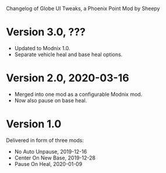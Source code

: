 Changelog of Globe UI Tweaks, a Phoenix Point Mod by Sheepy

# Version 3.0, ???

* Updated to Modnix 1.0.
* Separate vehicle heal and base heal options.

# Version 2.0, 2020-03-16

* Merged into one mod as a configurable Modnix mod.
* Now also pause on base heal.

# Version 1.0

Delivered in form of three mods:

* No Auto Unpause, 2019-12-16
* Center On New Base, 2019-12-28
* Pause On Heal, 2020-01-09